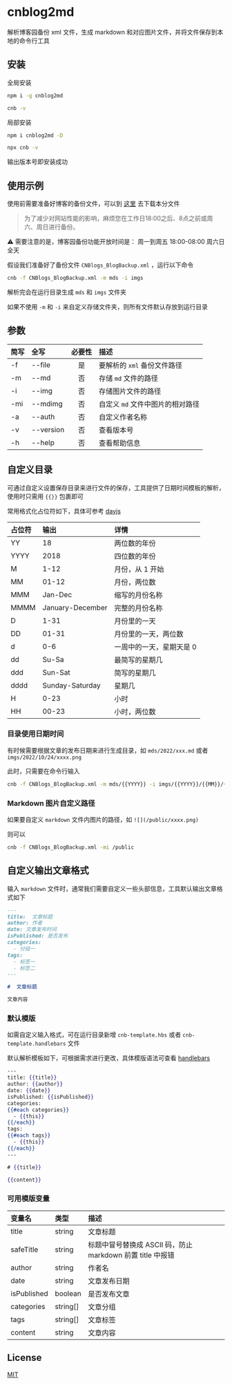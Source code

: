 # cnblog2md
解析博客园备份 xml 文件，生成 markdown 和对应图片文件，并将文件保存到本地的命令行工具

## 安装
全局安装

```bash
npm i -g cnblog2md
```

```bash
cnb -v
```

局部安装

```bash
npm i cnblog2md -D
```

```bash
npx cnb -v
```

输出版本号即安装成功

## 使用示例
使用前需要准备好博客的备份文件，可以到 [这里](https://i1.cnblogs.com/BlogBackup.aspx) 去下载本分文件

> 为了减少对网站性能的影响，麻烦您在工作日18:00之后、8点之前或周六、周日进行备份。


⚠️ 需要注意的是，博客园备份功能开放时间是： 周一到周五 18:00-08:00 周六日全天

假设我们准备好了备份文件 `CNBlogs_BlogBackup.xml` ，运行以下命令

```bash
cnb -f CNBlogs_BlogBackup.xml -m mds -i imgs
```

解析完会在运行目录生成 `mds` 和 `imgs` 文件夹

如果不使用 `-m` 和 `-i` 来自定义存储文件夹，则所有文件默认存放到运行目录

## 参数

| 简写 | 全写      | 必要性 | 描述                             |
| :--- | :-------- | :----: | :------------------------------- |
| -f   | --file    |   是   | 要解析的 `xml` 备份文件路径      |
| -m   | --md      |   否   | 存储 `md` 文件的路径             |
| -i   | --img     |   否   | 存储图片文件的路径               |
| -mi  | --mdimg   |   否   | 自定义 `md` 文件中图片的相对路径 |
| -a   | --auth    |   否   | 自定义作者名称                   |
| -v   | --version |   否   | 查看版本号                       |
| -h   | --help    |   否   | 查看帮助信息                     |

## 自定义目录

可通过自定义设置保存目录来进行文件的保存，工具提供了日期时间模板的解析，使用时只需用 `{{}}` 包裹即可

常用格式化占位符如下，具体可参考 [dayjs](https://day.js.org/docs/en/display/format)

| 占位符 | 输出             | 详情                     |
| :----- | :--------------- | :----------------------- |
| YY     | 18               | 两位数的年份             |
| YYYY   | 2018             | 四位数的年份             |
| M      | 1-12             | 月份，从 1 开始          |
| MM     | 01-12            | 月份，两位数             |
| MMM    | Jan-Dec          | 缩写的月份名称           |
| MMMM   | January-December | 完整的月份名称           |
| D      | 1-31             | 月份里的一天             |
| DD     | 01-31            | 月份里的一天，两位数     |
| d      | 0-6              | 一周中的一天，星期天是 0 |
| dd     | Su-Sa            | 最简写的星期几           |
| ddd    | Sun-Sat          | 简写的星期几             |
| dddd   | Sunday-Saturday  | 星期几                   |
| H      | 0-23             | 小时                     |
| HH     | 00-23            | 小时，两位数             |

### 目录使用日期时间

有时候需要根据文章的发布日期来进行生成目录，如 `mds/2022/xxx.md` 或者 `imgs/2022/10/24/xxxx.png`

此时，只需要在命令行输入

```bash
cnb -f CNBlogs_BlogBackup.xml -m mds/{{YYYY}} -i imgs/{{YYYY}}/{{MM}}/{{DD}}
```
### Markdown 图片自定义路径

如果要自定义 `markdown` 文件内图片的路径，如 `![](/public/xxxx.png)`

则可以

```bash
cnb -f CNBlogs_BlogBackup.xml -mi /public
```

## 自定义输出文章格式

输入 `markdown`	文件时，通常我们需要自定义一些头部信息，工具默认输出文章格式如下

```md
---
title:  文章标题
author: 作者
date: 文章发布时间
isPublished: 是否发布
categories:
  - 分组一
tags:
  - 标签一
  - 标签二
---

#  文章标题

文章内容
```

### 默认模版
如需自定义输入格式，可在运行目录新增 `cnb-template.hbs` 或者 `cnb-template.handlebars` 文件

默认解析模板如下，可根据需求进行更改，具体模版语法可查看 [handlebars](https://handlebarsjs.com/guide/)

```hbs
---
title: {{title}}
author: {{author}}
date: {{date}}
isPublished: {{isPublished}}
categories:
{{#each categories}}
  - {{this}}
{{/each}}
tags:
{{#each tags}}
  - {{this}}
{{/each}}
---

# {{title}}

{{content}}
```

### 可用模版变量

| 变量名      | 类型     | 描述                                                       |
| :---------- | :------- | :--------------------------------------------------------- |
| title       | string   | 文章标题                                                   |
| safeTitle   | string   | 标题中冒号替换成 ASCII 码，防止 markdown 前置 title 中报错 |
| author      | string   | 作者名                                                     |
| date        | string   | 文章发布日期                                               |
| isPublished | boolean  | 是否发布文章                                               |
| categories  | string[] | 文章分组                                                   |
| tags        | string[] | 文章标签                                                   |
| content     | string   | 文章内容                                                   |

## License

[MIT](https://github.com/Teemwu/cnblog2md/blob/main/LICENSE)